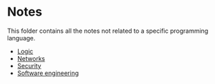 # Notes

This folder contains all the notes not related to a specific programming language.

* [Logic](Logic)
* [Networks](Networks)
* [Security](Security)
* [Software engineering](Software%20engineering)
